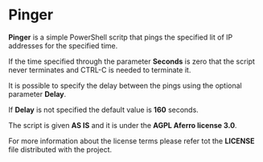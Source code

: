 # Pinger
**Pinger** is a simple PowerShell scritp that pings the specified lit of IP addresses for the specified time.

If the time specified through the parameter **Seconds** is zero that the script never terminates and CTRL-C is needed to terminate it.

It is possible to specify the delay between the pings using the optional parameter **Delay**. 

If **Delay** is not specified the default value is **160** seconds.

The script is given **AS IS** and it is under the **AGPL Aferro license 3.0**.

For more information about the license terms please refer tot the **LICENSE** file distributed with the project.
